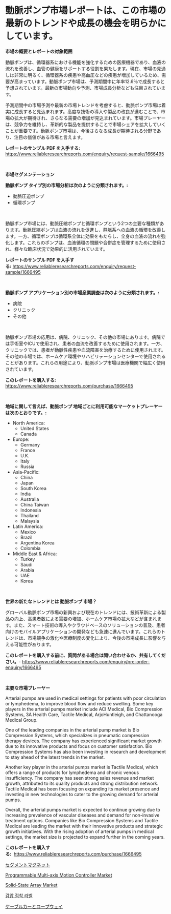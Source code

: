 <p><h1>動脈ポンプ市場レポートは、この市場の最新のトレンドや成長の機会を明らかにしています。</h1></p><p><strong>市場の概要とレポートの対象範囲</strong></p>
<p><p>動脈ポンプは、循環器系における機能を強化するための医療機器であり、血液の流れを改善し、血管の健康をサポートする役割を果たします。現在、市場の見通しは非常に明るく、循環器系の疾患や高血圧などの疾患が増加しているため、需要が高まっています。動脈ポンプ市場は、予測期間中に年率12.6％で成長すると予想されています。最新の市場動向や予測、市場成長分析なども注目されています。</p><p>予測期間中の市場予測や最新の市場トレンドを考慮すると、動脈ポンプ市場は着実に成長すると見込まれます。高度な技術の導入や製品の改良が進むことで、市場の拡大が期待され、さらなる需要の増加が見込まれています。市場プレーヤーは、競争力を維持し、革新的な製品を提供することで市場シェアを拡大していくことが重要です。動脈ポンプ市場は、今後さらなる成長が期待される分野であり、注目の価値がある市場と言えます。</p></p>
<p><strong>レポートのサンプル PDF を入手する:</strong> <a href="https://www.reliableresearchreports.com/enquiry/request-sample/1666495">https://www.reliableresearchreports.com/enquiry/request-sample/1666495</a></p>
<p>&nbsp;</p>
<p><strong>市場セグメンテーション</strong></p>
<p><strong>動脈ポンプ タイプ別の市場分析は次のように分類されます。:</strong></p>
<p><ul><li>動脈圧迫ポンプ</li><li>循環ポンプ</li></ul></p>
<p>&nbsp;</p>
<p><p>動脈ポンプ市場には、動脈圧縮ポンプと循環ポンプという2つの主要な種類があります。動脈圧縮ポンプは血液の流れを促進し、静脈系への血液の循環を改善します。一方、循環ポンプは循環系全体に効果をもたらし、全身の血液の流れを強化します。これらのポンプは、血液循環の問題や合併症を管理するために使用され、様々な臨床状況で効果的に活用されています。</p></p>
<p><strong>レポートのサンプル PDF を入手する:</strong>&nbsp;<a href="https://www.reliableresearchreports.com/enquiry/request-sample/1666495">https://www.reliableresearchreports.com/enquiry/request-sample/1666495</a></p>
<p>&nbsp;</p>
<p><strong> 動脈ポンプ アプリケーション別の市場産業調査は次のように分類されます。:</strong></p>
<p><ul><li>病院</li><li>クリニック</li><li>その他</li></ul></p>
<p>&nbsp;</p>
<p><p>動脈ポンプ市場の応用は、病院、クリニック、その他の市場にあります。病院では手術室やICUで使用され、患者の血流を改善するために使用されます。一方、クリニックでは、患者が動脈性疾患や血流障害を治療するために使用されます。その他の市場では、ホームケア環境やリハビリテーションセンターで使用されることがあります。これらの用途により、動脈ポンプ市場は医療機関で幅広く使用されています。</p></p>
<p><strong>このレポートを購入する:</strong>&nbsp; <a href="https://www.reliableresearchreports.com/purchase/1666495">https://www.reliableresearchreports.com/purchase/1666495</a></p>
<p>&nbsp;</p>
<p><strong>地域に関して言えば、動脈ポンプ 地域ごとに利用可能なマーケットプレーヤーは次のとおりです。:</strong></p>
<p><ul>
    <li>
        North America:
        <ul>
            <li>United States</li>
            <li>Canada</li>
        </ul>
    </li>
    <li>
        Europe:
        <ul>
            <li>Germany</li>
            <li>France</li>
            <li>U.K.</li>
            <li>Italy</li>
            <li>Russia</li>
        </ul>
    </li>
    <li>
        Asia-Pacific:
        <ul>
            <li>China</li>
            <li>Japan</li>
            <li>South Korea</li>
            <li>India</li>
            <li>Australia</li>
            <li>China Taiwan</li>
            <li>Indonesia</li>
            <li>Thailand</li>
            <li>Malaysia</li>
        </ul>
    </li>
    <li>
        Latin America:
        <ul>
            <li>Mexico</li>
            <li>Brazil</li>
            <li>Argentina Korea</li>
            <li>Colombia</li>
        </ul>
    </li>
    <li>
        Middle East & Africa:
        <ul>
            <li>Turkey</li>
            <li>Saudi</li>
            <li>Arabia</li>
            <li>UAE</li>
            <li>Korea</li>
        </ul>
    </li>
    </ul></p>
<p>&nbsp;</p>
<p><strong>世界の新たなトレンドとは 動脈ポンプ 市場？</strong></p>
<p><p>グローバル動脈ポンプ市場の新興および現在のトレンドには、技術革新による製品の向上、高患者数による需要の増加、ホームケア市場の拡大などが含まれます。また、スマート技術の導入やクラウドベースのソリューションの普及、患者向けのモバイルアプリケーションの開発なども急速に進んでいます。これらのトレンドは、市場競争の激化や医療制度の変化により、今後の市場成長に影響を与える可能性があります。</p></p>
<p><strong>このレポートを購入する前に、質問がある場合は問い合わせるか、共有してください。</strong>- <a href="https://www.reliableresearchreports.com/enquiry/pre-order-enquiry/1666495">https://www.reliableresearchreports.com/enquiry/pre-order-enquiry/1666495</a></p>
<p>&nbsp;</p>
<p><strong>主要な市場プレーヤー</strong></p>
<p><p>Arterial pumps are used in medical settings for patients with poor circulation or lymphedema, to improve blood flow and reduce swelling. Some key players in the arterial pumps market include ACI Medical, Bio Compression Systems, 3A Health Care, Tactile Medical, ArjoHuntleigh, and Chattanooga Medical Group.</p><p>One of the leading companies in the arterial pump market is Bio Compression Systems, which specializes in pneumatic compression therapy devices. The company has experienced significant market growth due to its innovative products and focus on customer satisfaction. Bio Compression Systems has also been investing in research and development to stay ahead of the latest trends in the market.</p><p>Another key player in the arterial pumps market is Tactile Medical, which offers a range of products for lymphedema and chronic venous insufficiency. The company has seen strong sales revenue and market growth, attributed to its quality products and strong distribution network. Tactile Medical has been focusing on expanding its market presence and investing in new technologies to cater to the growing demand for arterial pumps.</p><p>Overall, the arterial pumps market is expected to continue growing due to increasing prevalence of vascular diseases and demand for non-invasive treatment options. Companies like Bio Compression Systems and Tactile Medical are leading the market with their innovative products and strategic growth initiatives. With the rising adoption of arterial pumps in medical settings, the market size is projected to expand further in the coming years.</p></p>
<p><strong>このレポートを購入する:</strong>&nbsp;&nbsp;<a href="https://www.reliableresearchreports.com/purchase/1666495">https://www.reliableresearchreports.com/purchase/1666495</a></p>
<p><p><a href="https://medium.com/@nicholas.ellison0076890/%E3%82%BB%E3%82%B0%E3%83%A1%E3%83%B3%E3%83%88%E7%A3%81%E7%9F%B3%E5%B8%82%E5%A0%B4%E3%81%AE%E8%A6%8F%E6%A8%A1-cagr-%E3%83%88%E3%83%AC%E3%83%B3%E3%83%892024%E5%B9%B4%E3%81%8B%E3%82%892030%E5%B9%B4-b927d849e380">セグメントマグネット</a></p><p><a href="https://github.com/sonuprakash1/Market-Research-Report-List-2/blob/main/programmable-multi-axis-motion-controller-market.md">Programmable Multi-axis Motion Controller Market</a></p><p><a href="https://github.com/Whitneyboyettebo9kiw7yr13/Market-Research-Report-List-1/blob/main/solid-state-array-market.md">Solid-State Array Market</a></p><p><a href="https://github.com/sammyUltyylrich9067856/Market-Research-Report-List-1/blob/main/206248513058.md">감압 점착 라벨</a></p><p><a href="https://medium.com/@pollynsatcherayted345/%E3%82%B1%E3%83%BC%E3%83%96%E3%83%AB%E3%82%AB%E3%83%BC-%E3%83%AD%E3%83%BC%E3%83%97%E3%82%A6%E3%82%A7%E3%82%A4%E5%B8%82%E5%A0%B4%E8%AA%BF%E6%9F%BB%E3%83%AC%E3%83%9D%E3%83%BC%E3%83%88-%E3%81%9D%E3%81%AE%E6%AD%B4%E5%8F%B2%E3%81%8A%E3%82%88%E3%81%B32024%E5%B9%B4%E3%81%8B%E3%82%892031%E5%B9%B4%E3%81%BE%E3%81%A7%E3%81%AE%E4%BA%88%E6%B8%AC-b90399634a19">ケーブルカーとロープウェイ</a></p></p>